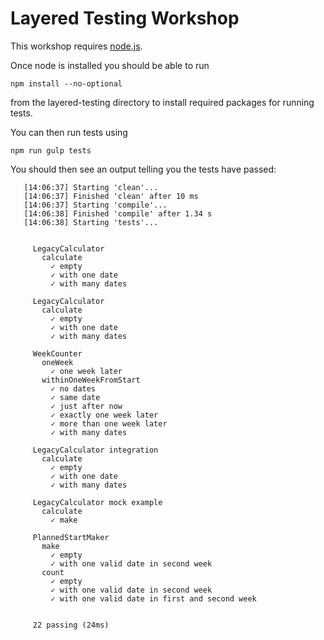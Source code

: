 # Layered Testing Workshop

This workshop requires [node.js](https://nodejs.org/en/download/).

Once node is installed you should be able to run 

```npm install --no-optional```

from the layered-testing directory to install required packages for running tests.

You can then run tests using

```npm run gulp tests```

You should then see an output telling you the tests have passed:

```
   [14:06:37] Starting 'clean'...
   [14:06:37] Finished 'clean' after 10 ms
   [14:06:37] Starting 'compile'...
   [14:06:38] Finished 'compile' after 1.34 s
   [14:06:38] Starting 'tests'...
   
   
     LegacyCalculator
       calculate
         ✓ empty
         ✓ with one date
         ✓ with many dates
   
     LegacyCalculator
       calculate
         ✓ empty
         ✓ with one date
         ✓ with many dates
   
     WeekCounter
       oneWeek
         ✓ one week later
       withinOneWeekFromStart
         ✓ no dates
         ✓ same date
         ✓ just after now
         ✓ exactly one week later
         ✓ more than one week later
         ✓ with many dates
   
     LegacyCalculator integration
       calculate
         ✓ empty
         ✓ with one date
         ✓ with many dates
   
     LegacyCalculator mock example
       calculate
         ✓ make
   
     PlannedStartMaker
       make
         ✓ empty
         ✓ with one valid date in second week
       count
         ✓ empty
         ✓ with one valid date in second week
         ✓ with one valid date in first and second week
   
   
     22 passing (24ms) 
```